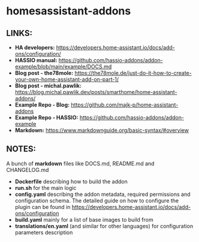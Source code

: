 # homesassistant-addons




## LINKS:
+ **HA developers:** https://developers.home-assistant.io/docs/add-ons/configuration/
+ **HASSIO manual:** https://github.com/hassio-addons/addon-example/blob/main/example/DOCS.md
+ **Blog post - the78mole:** https://the78mole.de/just-do-it-how-to-create-your-own-home-assistant-add-on-part-1/
+ **Blog post - michal.pawlik:** https://blog.michal.pawlik.dev/posts/smarthome/home-assistant-addons/
+ **Example Repo - Blog:** https://github.com/majk-p/home-assistant-addons
+ **Example Repo - HASSIO:** https://github.com/hassio-addons/addon-example
+ **Markdown:** https://www.markdownguide.org/basic-syntax/#overview

## NOTES:
 A bunch of **markdown** files like DOCS.md, README.md and CHANGELOG.md
+ **Dockerfile** describing how to build the addon
+ **run.sh** for the main logic
+ **config.yaml** describing the addon metadata, required permissions and configuration schema. The detailed guide on how to configure the plugin can be found in https://developers.home-assistant.io/docs/add-ons/configuration
+ **build.yaml** mainly for a list of base images to build from
+ **translations/en.yaml** (and similar for other languages) for configuration parameters description
